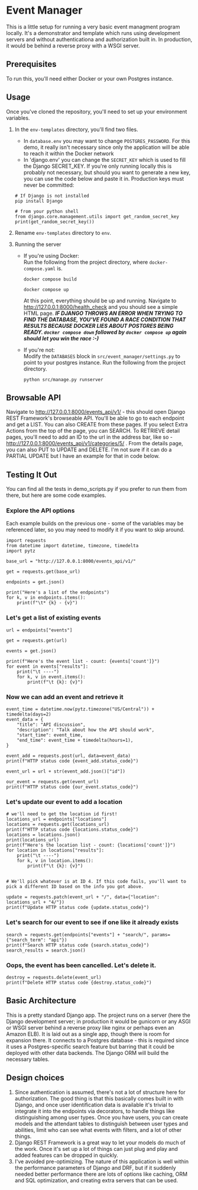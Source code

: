 # Event Manager
This is a little setup for running a very basic event managment program locally. It's a demonstrator and template which runs using development servers and without authenticationa and authorization built in. In production, it would be behind a reverse proxy with a WSGI server.
## Prerequisites
To run this, you'll need either Docker or your own Postgres instance.
## Usage
Once you've cloned the repository, you'll need to set up your environment variables.
1. In the `env-templates` directory, you'll find two files.
   - In `database.env` you may want to change `POSTGRES_PASSWORD`. For this demo, it really isn't necessary since only the application will be able to reach it within the Docker network
   - In 'django.env' you can change the `SECRET_KEY` which is used to fill the Django SECRET_KEY. If you're only running locally this is probably not necessary, but should you want to generate a new key, you can use the code below and paste it in. Production keys must never be committed:
   ```
   # If Django is not installed
   pip install Django

   # from your python shell
   from django.core.management.utils import get_random_secret_key
   print(get_random_secret_key())
   ```
2. Rename `env-templates` directory to `env`.

3. Running the server
    - If you're using Docker:  
        Run the following from the project directory, where `docker-compose.yaml` is.
        ```
        docker compose build
        
        docker compose up
        ```
        At this point, everything should be up and running. Navigate to http://127.0.0.1:8000/health_check and you should see a simple HTML page.
        ***IF DJANGO THROWS AN ERROR WHEN TRYING TO FIND THE DATABASE, YOU'VE FOUND A RACE CONDITION THAT RESULTS BECAUSE DOCKER LIES ABOUT POSTGRES BEING READY. `docker compose down` followed by `docker compose up` again should let you win the race :-)***

    - If you're not:  
        Modify the `DATABASES` block in `src/event_manager/settings.py` to point to your postgres instance. Run the following from the project directory.
        ```
        python src/manage.py runserver
        ```

## Browsable API
Navigate to http://127.0.0.1:8000/events_api/v1/ - this should open Django REST Framework's browseable API. You'll be able to go to each endpoint and get a LIST. You can also CREATE from these pages. If you select Extra Actions from the top of the page, you can SEARCH. To RETRIEVE detail pages, you'll need to add an ID to the url in the address bar, like so - http://127.0.0.1:8000/events_api/v1/categories/5/ . From the details page, you can also PUT to UPDATE and DELETE. I'm not sure if it can do a PARTIAL UPDATE but I have an example for that in code below.

## Testing It Out

You can find all the tests in demo_scripts.py if you prefer to run them from there, but here are some code examples.

###  Explore the API options
Each example builds on the previous one - some of the variables may be referenced later, so you may need to modify it if you want to skip around.

```
import requests
from datetime import datetime, timezone, timedelta
import pytz

base_url = "http://127.0.0.1:8000/events_api/v1/"

get = requests.get(base_url)

endpoints = get.json()

print("Here's a list of the endpoints")
for k, v in endpoints.items():
    print(f"\t* {k} - {v}")
```
### Let's get a list of existing events
```
url = endpoints["events"]

get = requests.get(url)

events = get.json()

print(f"Here's the event list - count: {events['count']}")
for event in events["results"]:
    print("\t ----")
    for k, v in event.items():
        print(f"\t {k}: {v}")

```
### Now we can add an event and retrieve it
```
event_time = datetime.now(pytz.timezone("US/Central")) + timedelta(days=2)
event_data = {
    "title": "API discussion",
    "description": "Talk about how the API should work",
    "start_time": event_time,
    "end_time": event_time + timedelta(hours=1),
}

event_add = requests.post(url, data=event_data)
print(f"HTTP status code {event_add.status_code}")

event_url = url + str(event_add.json()["id"])

our_event = requests.get(event_url)
print(f"HTTP status code {our_event.status_code}")

```
### Let's update our event to add a location
```
# we'll need to get the location id first!
locations_url = endpoints["locations"]
locations = requests.get(locations_url)
print(f"HTTP status code {locations.status_code}")
locations = locations.json()
print(locations_url)
print(f"Here's the location list - count: {locations['count']}")
for location in locations["results"]:
    print("\t ----")
    for k, v in location.items():
        print(f"\t {k}: {v}")


# We'll pick whatever is at ID 4. If this code fails, you'll want to pick a different ID based on the info you got above.

update = requests.patch(event_url + "/", data={"location": locations_url + "4/"})
print(f"Update HTTP status code {update.status_code}")

```
### Let's search for our event to see if one like it already exists
```
search = requests.get(endpoints["events"] + "search/", params={"search_term": "api"})
print(f"Search HTTP status code {search.status_code}")
search_results = search.json()

```
### Oops, the event has been cancelled. Let's delete it.
```
destroy = requests.delete(event_url)
print(f"Delete HTTP status code {destroy.status_code}")
```

## Basic Architecture

This is a pretty standard Django app. The project runs on a server (here the Django development server; in production it would be gunicorn or any ASGI or WSGI server behind a reverse proxy like nginx or perhaps even an Amazon ELB). It is laid out as a single app, though there is room for expansion there. It connects to a Postgres database - this is required since it uses a Postgres-specific search feature but barring that it could be deployed with other data backends. The Django ORM will build the necessary tables.

## Design choices
1. Since authentication is assumed, there's not a lot of structure here for authorization. The good thing is that this basically comes built in with Django, and once user identification data is available it's trivial to integrate it into the endpoints via decorators, to handle things like distinguishing among user types. Once you have users, you can create models and the attendant tables to distinguish between user types and abilities, limit who can see what events with filters, and a lot of other things. 
2. Django REST Framework is a great way to let your models do much of the work. Once it's set up a lot of things can just plug and play and added features can be dropped in quickly.
3. I've avoided pre-optimizing. The nature of this application is well within the performance parameters of Django and DRF, but if it suddenly needed better performance there are lots of options like caching, ORM and SQL optimization, and creating extra servers that can be used.